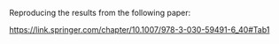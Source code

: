 Reproducing the results from the following paper:

https://link.springer.com/chapter/10.1007/978-3-030-59491-6_40#Tab1
